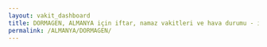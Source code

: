 ```yaml
---
layout: vakit_dashboard
title: DORMAGEN, ALMANYA için iftar, namaz vakitleri ve hava durumu - ilçe/eyalet seç
permalink: /ALMANYA/DORMAGEN/
---
```


<script type="text/javascript">
  var GLOBAL_COUNTRY = 'ALMANYA';
  var GLOBAL_CITY = 'DORMAGEN';
  var GLOBAL_STATE = '';
  var lat = 72;
  var lon = 21;
</script>

